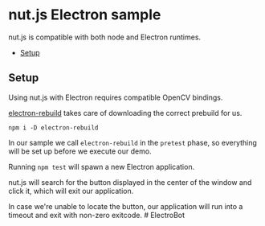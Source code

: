 # nut.js Electron sample

nut.js is compatible with both node and Electron runtimes.

- [Setup](#setup)

## Setup

Using nut.js with Electron requires compatible OpenCV bindings.

[electron-rebuild](https://www.npmjs.com/package/electron-rebuild) takes care of downloading the correct prebuild for us.

```shell script
npm i -D electron-rebuild
```

In our sample we call `electron-rebuild` in the `pretest` phase, so everything will be set up before we execute our demo.

Running `npm test` will spawn a new Electron application.

nut.js will search for the button displayed in the center of the window and click it, which will exit our application.

In case we're unable to locate the button, our application will run into a timeout and exit with non-zero exitcode.
#   E l e c t r o B o t  
 